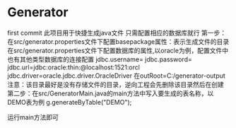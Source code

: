 # Generator
first commit
此项目用于快捷生成java文件
只需配置相应的数据库就行
第一步：在src/generator.properties文件下配置basepackage属性：表示生成文件的目录
       在src/generator.properties文件下配置数据库的属性,以oracle为例，配置文件中也有其他类型数据库的连接配置
        jdbc.username=
        jdbc.password=
        jdbc.url=jdbc:oracle:thin:@localhost:1521:orcl
        jdbc.driver=oracle.jdbc.driver.OracleDriver
       在outRoot=C:/generator-output
       注意：该目录最好是没有存储文件的目录，逆向工程会先删除该目录然后在创建
第二步：在src/GeneratorMain.java的main方法中写入要生成的表名称，以DEMO表为例
      g.generateByTable("DEMO");
      
  运行main方法即可
